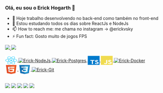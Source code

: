 ### Olá, eu sou o Erick Hogarth 👋

- 🔭 Hoje trabalho desenvolvendo no back-end como também no front-end
- 🌱 Estou estudando todos os dias sobre ReactJs e NodeJs
- 📫 How to reach me: me chama no instagram -> @erickvsky
- ⚡ Fun fact: Gosto muito de jogos FPS

<div>
  <a href="https://github.com/ericky0">
  <img height="180em" src="https://github-readme-stats.vercel.app/api?username=ericky0&show_icons=true&theme=radical&include_all_commits=true&count_private=true"/>
  <img height="180em" src="https://github-readme-stats.vercel.app/api/top-langs/?username=ericky0&layout=compact&langs_count=7&theme=radical"/>
</div>
  
<div style="display: inline_block"><br>
  <img align="center" alt="Erick-React" height="30" width="40" src="https://raw.githubusercontent.com/devicons/devicon/master/icons/react/react-original.svg">
  <img align="center" alt="Erick-NodeJs" height="30" width="40" src="https://cdn.jsdelivr.net/gh/devicons/devicon/icons/nodejs/nodejs-original.svg">
  <img align="center" alt="Erick-Postgres" height="30" width="40" src="https://cdn.jsdelivr.net/gh/devicons/devicon/icons/postgresql/postgresql-original.svg" />
  <img align="center" alt="Erick-Ts" height="30" width="40" src="https://raw.githubusercontent.com/devicons/devicon/master/icons/typescript/typescript-plain.svg">
  <img align="center" alt="Erick-Js" height="30" width="40" src="https://raw.githubusercontent.com/devicons/devicon/master/icons/javascript/javascript-plain.svg">
  <img align="center" alt="Erick-Docker" height="30" width="40" src="https://cdn.jsdelivr.net/gh/devicons/devicon/icons/docker/docker-original.svg" />
  <img align="center" alt="Erick-HTML" height="30" width="40" src="https://raw.githubusercontent.com/devicons/devicon/master/icons/html5/html5-original.svg">
  <img align="center" alt="Erick-CSS" height="30" width="40" src="https://raw.githubusercontent.com/devicons/devicon/master/icons/css3/css3-original.svg">
  <img align="center" alt="Erick-Git" height="30" width="40" src="https://cdn.jsdelivr.net/gh/devicons/devicon/icons/git/git-original.svg" />
</div>

##
  <div>
    <a href="https://www.youtube.com/channel/UC93STziCcSeFdnH4vyHrSFg" target="_blank"><img src="https://img.shields.io/badge/YouTube-FF0000?style=for-the-badge&logo=youtube&logoColor=white" target="_blank"></a>
    <a href="https://instagram.com/erickvsky" target="_blank"><img src="https://img.shields.io/badge/-Instagram-%23E4405F?style=for-the-badge&logo=instagram&logoColor=white" target="_blank"></a>
    <a href="https://www.twitch.tv/askzin11" target="_blank"><img src="https://img.shields.io/badge/Twitch-9146FF?style=for-the-badge&logo=twitch&logoColor=white" target="_blank"></a>
    <a href = "mailto:erickkhogarth@gmail.com"><img src="https://img.shields.io/badge/-Gmail-%23333?style=for-the-badge&logo=gmail&logoColor=white" target="_blank"></a>
    <a href="https://www.linkedin.com/in/erick-hogarth-b91978190/" target="_blank"><img src="https://img.shields.io/badge/-LinkedIn-%230077B5?style=for-the-badge&logo=linkedin&logoColor=white" target="_blank"></a>
  </div>
